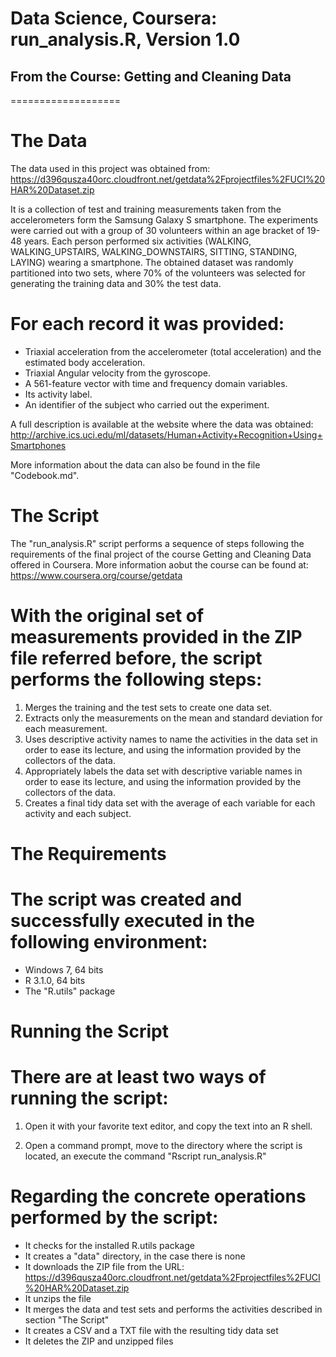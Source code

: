 Data Science, Coursera: run_analysis.R, Version 1.0
===================
## From the Course: Getting and Cleaning Data
===================

# The Data 

The data used in this project was obtained from: https://d396qusza40orc.cloudfront.net/getdata%2Fprojectfiles%2FUCI%20HAR%20Dataset.zip

It is a collection of test and training measurements taken from the accelerometers form the Samsung Galaxy S smartphone. 
The experiments were carried out with a group of 30 volunteers within an age bracket of 19-48 years. 
Each person performed six activities (WALKING, WALKING_UPSTAIRS, WALKING_DOWNSTAIRS, SITTING, STANDING, LAYING) wearing a smartphone. 
The obtained dataset was randomly partitioned into two sets, where 70% of the volunteers was selected for generating the training data and 30% the test data. 

For each record it was provided:
===================

- Triaxial acceleration from the accelerometer (total acceleration) and the estimated body acceleration.
- Triaxial Angular velocity from the gyroscope. 
- A 561-feature vector with time and frequency domain variables. 
- Its activity label. 
- An identifier of the subject who carried out the experiment.

A full description is available at the website
where the data was obtained: http://archive.ics.uci.edu/ml/datasets/Human+Activity+Recognition+Using+Smartphones


More information about the data can also be found in the file "Codebook.md".

# The Script

The "run_analysis.R" script performs a sequence of steps following the requirements of the final project of the course Getting and Cleaning Data offered
in Coursera. More information aobut the course can be found at: https://www.coursera.org/course/getdata

With the original set of measurements provided in the ZIP file referred before, the script performs the following steps:
===================

1. Merges the training and the test sets to create one data set.
2. Extracts only the measurements on the mean and standard deviation for each measurement. 
3. Uses descriptive activity names to name the activities in the data set in order to ease its lecture, and using the information provided by the collectors of the data.
4. Appropriately labels the data set with descriptive variable names in order to ease its lecture, and using the information provided by the collectors of the data.
5. Creates a final tidy data set with the average of each variable for each activity and each subject.

# The Requirements

The script was created and successfully executed in the following environment:
===================

- Windows 7, 64 bits
- R 3.1.0, 64 bits
- The "R.utils" package

# Running the Script

There are at least two ways of running the script:
===================

1. Open it with your favorite text editor, and copy the text into an R shell.

2. Open a command prompt, move to the directory where the script is located, an execute the command "Rscript run_analysis.R"

Regarding the concrete operations performed by the script:
===================

- It checks for the installed R.utils package
- It creates a "data" directory, in the case there is none
- It downloads the ZIP file from the URL: https://d396qusza40orc.cloudfront.net/getdata%2Fprojectfiles%2FUCI%20HAR%20Dataset.zip
- It unzips the file
- It merges the data and test sets and performs the activities described in section "The Script"
- It creates a CSV and a TXT file with the resulting tidy data set
- It deletes the ZIP and unzipped files





